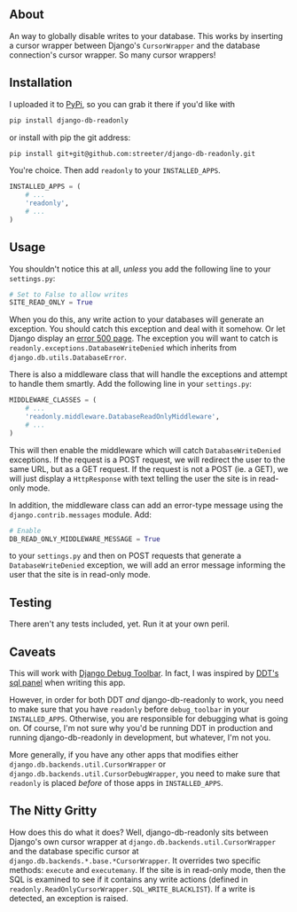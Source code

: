 ## About

An way to globally disable writes to your database. This works by
inserting a cursor wrapper between Django's `CursorWrapper` and
the database connection's cursor wrapper. So many cursor wrappers!


## Installation

I uploaded it to [PyPi][pypi], so you can grab it there if you'd like with

```bash
pip install django-db-readonly
```

or install with pip the git address:

```bash
pip install git+git@github.com:streeter/django-db-readonly.git
```

You're choice. Then add `readonly` to your `INSTALLED_APPS`.

```python
INSTALLED_APPS = (
    # ...
    'readonly',
    # ...
)
```


## Usage

You shouldn't notice this at all, _unless_ you add the following line
to your `settings.py`:

```python
# Set to False to allow writes
SITE_READ_ONLY = True
```

When you do this, any write action to your databases will generate an
exception. You should catch this exception and deal with it somehow. Or
let Django display an [error 500 page][error500]. The exception you will
want to catch is `readonly.exceptions.DatabaseWriteDenied` which inherits
from `django.db.utils.DatabaseError`.

There is also a middleware class that will handle the exceptions and attempt
to handle them smartly. Add the following line in your `settings.py`:

```python
MIDDLEWARE_CLASSES = (
    # ...
    'readonly.middleware.DatabaseReadOnlyMiddleware',
    # ...
)
```

This will then enable the middleware which will catch `DatabaseWriteDenied`
exceptions. If the request is a POST request, we will redirect the user to the
same URL, but as a GET request. If the request is not a POST (ie. a GET), we
will just display a `HttpResponse` with text telling the user the site
is in read-only mode.

In addition, the middleware class can add an error-type message using the
`django.contrib.messages` module. Add:

```python
# Enable
DB_READ_ONLY_MIDDLEWARE_MESSAGE = True
```

to your `settings.py` and then on POST requests that generate a
`DatabaseWriteDenied` exception, we will add an error message informing the
user that the site is in read-only mode.


## Testing

There aren't any tests included, yet. Run it at your own peril.


## Caveats

This will work with [Django Debug Toolbar][ddt]. In fact, I was inspired
by [DDT's sql panel][sql-panel] when writing this app.

However, in order for both DDT _and_ django-db-readonly to work, you need
to make sure that you have `readonly` before `debug_toolbar` in your
`INSTALLED_APPS`. Otherwise, you are responsible for debugging what is
going on. Of course, I'm not sure why you'd be running DDT in production
and running django-db-readonly in development, but whatever, I'm not you.

More generally, if you have any other apps that modifies either
`django.db.backends.util.CursorWrapper` or
`django.db.backends.util.CursorDebugWrapper`, you need to make sure
that `readonly` is placed _before_ of those apps in `INSTALLED_APPS`.


## The Nitty Gritty

How does this do what it does? Well, django-db-readonly sits between
Django's own cursor wrapper at `django.db.backends.util.CursorWrapper` and
the database specific cursor at `django.db.backends.*.base.*CursorWrapper`.
It overrides two specific methods: `execute` and `executemany`. If the
site is in read-only mode, then the SQL is examined to see if it
contains any write actions (defined in
`readonly.ReadOnlyCursorWrapper.SQL_WRITE_BLACKLIST`). If a write is
detected, an exception is raised.


[pypi]: http://pypi.python.org/pypi/django-db-readonly/
[error500]: http://docs.djangoproject.com/en/1.3/topics/http/urls/#handler500
[ddt]: https://github.com/robhudson/django-debug-toolbar
[sql-panel]: https://github.com/robhudson/django-debug-toolbar/blob/master/debug_toolbar/panels/sql.py
